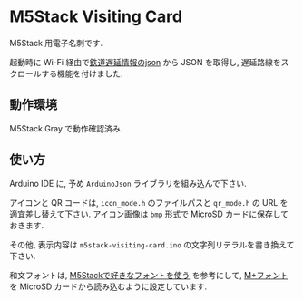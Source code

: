 # M5Stack Visiting Card

M5Stack 用電子名刺です.

起動時に Wi-Fi 経由で[鉄道遅延情報のjson](https://rti-giken.jp/fhc/api/train_tetsudo/) から JSON を取得し, 遅延路線をスクロールする機能を付けました.

## 動作環境

M5Stack Gray で動作確認済み.

## 使い方

Arduino IDE に, 予め `ArduinoJson` ライブラリを組み込んで下さい.

アイコンと QR コードは, `icon_mode.h` のファイルパスと `qr_mode.h` の URL を適宜差し替えて下さい.
アイコン画像は `bmp` 形式で MicroSD カードに保存しておきます.

その他, 表示内容は `m5stack-visiting-card.ino` の文字列リテラルを書き換えて下さい.

和文フォントは, [M5Stackで好きなフォントを使う](https://watako-lab.com/2018/10/31/m5_font/) を参考にして, [M+フォント](https://mplus-fonts.osdn.jp/)を MicroSD カードから読み込むように設定しています.
